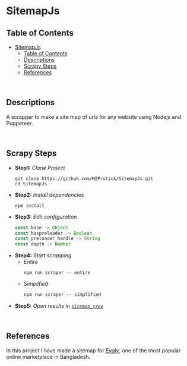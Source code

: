 # SitemapJs

## Table of Contents
- [SitemapJs](#sitemapjs)
  - [Table of Contents](#table-of-contents)
  - [Descriptions](#descriptions)
  - [Scrapy Steps](#scrapy-steps)
  - [References](#references)

&nbsp;
## Descriptions 

A scrapper to make a site map of urls for any website using Nodejs and Puppeteer.

&nbsp;
## Scrapy Steps 

* **Step1:** *Clone Project*
  ```shell
  git clone https://github.com/MIProtick/SitemapJs.git
  cd SitemapJs
  ``` 
* **Step2:** *Install dependencies*
  ```shell
  npm install
  ```
* **Step3:** *Edit configuration*
  ```javascript
  const base -> Object
  const haspreloader -> Boolean
  const preloader_handle -> String
  const depth -> Number
  ```
* **Step4:** *Start scrapping*
  * _Entire_
    ```shell
    npm run scraper -- entire
    ```
  * _Simplified_
    ```bat
    npm run scraper -- simplified
    ```
* **Step5:** *Open results in [`sitemap_tree`](./simplified/)*

&nbsp;
## References 
In this project I have made a sitemap for *[Evaly](https://evaly.com.bd/)*, one of the most popular online marketplace in Bangladesh.
